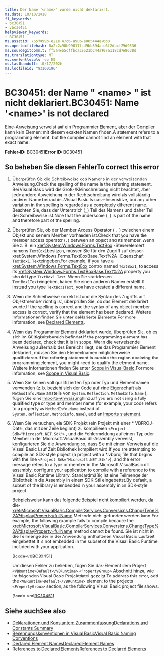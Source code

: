 ```yaml
---
title: Der Name "<name>" wurde nicht deklariert.
ms.date: 10/10/2018
f1_keywords:
- bc30451
- vbc30451
helpviewer_keywords:
- BC30451
ms.assetid: 765f099b-e21e-47c6-a906-a065444e56b3
ms.openlocfilehash: 0a2c2a90b99017fcd9bb594acc6f2dbcf29d9536
ms.sourcegitcommit: ff5a4eb5cffbcac9521bc44a907a118cd7e8638d
ms.translationtype: MT
ms.contentlocale: de-DE
ms.lasthandoff: 10/17/2020
ms.locfileid: "92160196"
---
```

# <a name="bc30451-name-name-is-not-declared"></a><span data-ttu-id="7f633-102">BC30451: der Name " \<name> " ist nicht deklariert.</span><span class="sxs-lookup"><span data-stu-id="7f633-102">BC30451: Name '\<name>' is not declared</span></span>

<span data-ttu-id="7f633-103">Eine-Anweisung verweist auf ein Programmier Element, aber der Compiler kann kein Element mit diesem exakten Namen finden.</span><span class="sxs-lookup"><span data-stu-id="7f633-103">A statement refers to a programming element, but the compiler cannot find an element with that exact name.</span></span>

 <span data-ttu-id="7f633-104">**Fehler-ID:** BC30451</span><span class="sxs-lookup"><span data-stu-id="7f633-104">**Error ID:** BC30451</span></span>

## <a name="to-correct-this-error"></a><span data-ttu-id="7f633-105">So beheben Sie diesen Fehler</span><span class="sxs-lookup"><span data-stu-id="7f633-105">To correct this error</span></span>

1. <span data-ttu-id="7f633-106">Überprüfen Sie die Schreibweise des Namens in der verweisenden Anweisung.</span><span class="sxs-lookup"><span data-stu-id="7f633-106">Check the spelling of the name in the referring statement.</span></span> <span data-ttu-id="7f633-107">Bei Visual Basic wird die Groß-/Kleinschreibung nicht beachtet, aber jede andere Abweichung in der Rechtschreibung wird als vollständig anderer Name betrachtet.</span><span class="sxs-lookup"><span data-stu-id="7f633-107">Visual Basic is case-insensitive, but any other variation in the spelling is regarded as a completely different name.</span></span> <span data-ttu-id="7f633-108">Beachten Sie, dass der Unterstrich (`_`) Teil des Namens und daher Teil der Schreibweise ist.</span><span class="sxs-lookup"><span data-stu-id="7f633-108">Note that the underscore (`_`) is part of the name and therefore part of the spelling.</span></span>

2. <span data-ttu-id="7f633-109">Überprüfen Sie, ob der Member Access Operator ( `.` ) zwischen einem Objekt und seinem Member vorhanden ist.</span><span class="sxs-lookup"><span data-stu-id="7f633-109">Check that you have the member access operator (`.`) between an object and its member.</span></span> <span data-ttu-id="7f633-110">Wenn Sie z. B. ein <xref:System.Windows.Forms.TextBox> -Steuerelement namens `TextBox1`besitzen, müssen Sie für den Zugriff auf dessen <xref:System.Windows.Forms.TextBoxBase.Text%2A> -Eigenschaft `TextBox1.Text`eingeben.</span><span class="sxs-lookup"><span data-stu-id="7f633-110">For example, if you have a <xref:System.Windows.Forms.TextBox> control named `TextBox1`, to access its <xref:System.Windows.Forms.TextBoxBase.Text%2A> property you should type `TextBox1.Text`.</span></span> <span data-ttu-id="7f633-111">Wenn Sie stattdessen `TextBox1Text`eingeben, haben Sie einen anderen Namen erstellt.</span><span class="sxs-lookup"><span data-stu-id="7f633-111">If instead you type `TextBox1Text`, you have created a different name.</span></span>

3. <span data-ttu-id="7f633-112">Wenn die Schreibweise korrekt ist und die Syntax des Zugriffs auf Objektmember richtig ist, überprüfen Sie, ob das Element deklariert wurde.</span><span class="sxs-lookup"><span data-stu-id="7f633-112">If the spelling is correct and the syntax of any object member access is correct, verify that the element has been declared.</span></span> <span data-ttu-id="7f633-113">Weitere Informationen finden Sie unter [deklarierte Elemente](../../programming-guide/language-features/declared-elements/index.md).</span><span class="sxs-lookup"><span data-stu-id="7f633-113">For more information, see [Declared Elements](../../programming-guide/language-features/declared-elements/index.md).</span></span>

4. <span data-ttu-id="7f633-114">Wenn das Programmier Element deklariert wurde, überprüfen Sie, ob es sich im Gültigkeitsbereich befindet.</span><span class="sxs-lookup"><span data-stu-id="7f633-114">If the programming element has been declared, check that it is in scope.</span></span> <span data-ttu-id="7f633-115">Wenn die verweisende Anweisung außerhalb des Bereichs liegt, der das Programmier Element deklariert, müssen Sie den Elementnamen möglicherweise qualifizieren.</span><span class="sxs-lookup"><span data-stu-id="7f633-115">If the referring statement is outside the region declaring the programming element, you might need to qualify the element name.</span></span> <span data-ttu-id="7f633-116">Weitere Informationen finden Sie unter [Scope in Visual Basic](../../programming-guide/language-features/declared-elements/scope.md).</span><span class="sxs-lookup"><span data-stu-id="7f633-116">For more information, see [Scope in Visual Basic](../../programming-guide/language-features/declared-elements/scope.md).</span></span>

5. <span data-ttu-id="7f633-117">Wenn Sie keinen voll qualifizierten Typ oder Typ und Elementnamen verwenden (z. b. bezieht sich der Code auf eine Eigenschaft als `MethodInfo.Name` anstelle von `System.Reflection.MethodInfo.Name` ), fügen Sie eine [Imports-Anweisung](../statements/imports-statement-net-namespace-and-type.md)hinzu.</span><span class="sxs-lookup"><span data-stu-id="7f633-117">If you are not using a fully qualified type or type and member name (for example, your code refers to a property as `MethodInfo.Name` instead of `System.Reflection.MethodInfo.Name`), add an [Imports statement](../statements/imports-statement-net-namespace-and-type.md).</span></span>

6. <span data-ttu-id="7f633-118">Wenn Sie versuchen, ein SDK-Projekt (ein Projekt mit einer \* VBPROJ-Datei, das mit der Zeile beginnt) zu kompilieren `<Project Sdk="Microsoft.NET.Sdk">` , und die Fehlermeldung auf einen Typ oder Member in der Microsoft.VisualBasic.dll-Assembly verweist, konfigurieren Sie die Anwendung so, dass Sie mit einem Verweis auf die Visual Basic Lauf Zeit Bibliothek kompiliert wird.</span><span class="sxs-lookup"><span data-stu-id="7f633-118">If you are attempting to compile an SDK-style project (a project with a \*.vbproj file that begins with the line `<Project Sdk="Microsoft.NET.Sdk">`), and the error message refers to a type or member in the Microsoft.VisualBasic.dll assembly, configure your application to compile with a reference to the Visual Basic Runtime Library.</span></span> <span data-ttu-id="7f633-119">Standardmäßig ist eine Teilmenge der Bibliothek in die Assembly in einem SDK-Stil eingebettet.</span><span class="sxs-lookup"><span data-stu-id="7f633-119">By default, a subset of the library is embedded in your assembly in an SDK-style project.</span></span>

   <span data-ttu-id="7f633-120">Beispielsweise kann das folgende Beispiel nicht kompiliert werden, da die- <xref:Microsoft.VisualBasic.CompilerServices.Conversions.ChangeType%2A?displayProperty=fullName> Methode nicht gefunden werden kann.</span><span class="sxs-lookup"><span data-stu-id="7f633-120">For example, the following example fails to compile because the <xref:Microsoft.VisualBasic.CompilerServices.Conversions.ChangeType%2A?displayProperty=fullName> method cannot be found.</span></span> <span data-ttu-id="7f633-121">Sie ist nicht in die Teilmenge der in der Anwendung enthaltenen Visual Basic Laufzeit eingebettet.</span><span class="sxs-lookup"><span data-stu-id="7f633-121">It is not embedded in the subset of the Visual Basic Runtime included with your application.</span></span>

   [!code-vb[BC30451](~/samples/snippets/visualbasic/language-reference/error-messages/bc30451/program1.vb?highlight=7)]

   <span data-ttu-id="7f633-122">Um diesen Fehler zu beheben, fügen Sie das-Element dem Projekt `<VBRuntime>Default</VBRuntime>` `<PropertyGroup>` Abschnitt hinzu, wie im folgenden Visual Basic Projektdatei gezeigt.</span><span class="sxs-lookup"><span data-stu-id="7f633-122">To address this error, add the `<VBRuntime>Default</VBRuntime>` element to the projects `<PropertyGroup>` section, as the following Visual Basic project file shows.</span></span>

   [!code-xml[BC30451](~/samples/snippets/visualbasic/language-reference/error-messages/bc30451/vbruntime.vbproj?highlight=6)]

## <a name="see-also"></a><span data-ttu-id="7f633-123">Siehe auch</span><span class="sxs-lookup"><span data-stu-id="7f633-123">See also</span></span>

- [<span data-ttu-id="7f633-124">Deklarationen und Konstanten: Zusammenfassung</span><span class="sxs-lookup"><span data-stu-id="7f633-124">Declarations and Constants Summary</span></span>](../keywords/declarations-and-constants-summary.md)
- [<span data-ttu-id="7f633-125">Benennungskonventionen in Visual Basic</span><span class="sxs-lookup"><span data-stu-id="7f633-125">Visual Basic Naming Conventions</span></span>](../../programming-guide/program-structure/naming-conventions.md)
- [<span data-ttu-id="7f633-126">Declared Element Names</span><span class="sxs-lookup"><span data-stu-id="7f633-126">Declared Element Names</span></span>](../../programming-guide/language-features/declared-elements/declared-element-names.md)
- [<span data-ttu-id="7f633-127">References to Declared Elements</span><span class="sxs-lookup"><span data-stu-id="7f633-127">References to Declared Elements</span></span>](../../programming-guide/language-features/declared-elements/references-to-declared-elements.md)
